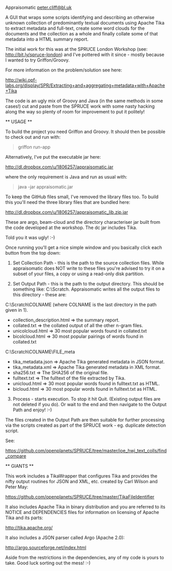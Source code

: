 Appraisomatic
peter.cliff@bl.uk

A GUI that wraps some scripts identifying and describing an otherwise unknown collection
of predominantly textual documents using Apache Tika to extract metadata and full-text,
create some word clouds for the documents and the collection as a whole and finally 
collate some of that metadata into a HTML summary report.

The initial work for this was at the SPRUCE London Workshop (see: http://bit.ly/spruce-london) 
and I've pottered with it since - mostly because I wanted to try Griffon/Groovy.

For more information on the problem/solution see here:

http://wiki.opf-labs.org/display/SPR/Extracting+and+aggregating+metadata+with+Apache+Tika

The code is an ugly mix of Groovy and Java (in the same methods in some cases!) cut and paste
from the SPRUCE work with some nasty hacking along the way so plenty of room for improvement
to put it politely!

** USAGE **

To build the project you need Griffon and Groovy. It should then
be possible to check out and run with: 

> griffon run-app

Alternatively, I've put the executable jar here:

http://dl.dropbox.com/u/1806257/appraisomatic.jar

where the only requirement is Java and run as usual with:

> java -jar appraisomatic.jar

To keep the GitHub files small, I've removed the library files too. To build this you'll 
need the three library files that are bundled here:

http://dl.dropbox.com/u/1806257/appraisomatic_lib.zip.jar

These are argo, beam-cloud and the directory characteriser jar built from the code developed
at the workshop. The dc jar includes Tika.

Told you it was ugly! :-)

Once running you'll get a nice simple window and you basically click each button from the top 
down:

1) Set Collection Path - this is the path to the source collection files. While appraisomatic 
does NOT write to these files you're advised to try it on a subset of your files, a copy or 
using a read-only disk partition.

2) Set Output Path - this is the path to the output directory. This should be something like: 
C:\Scratch. Appraisomatic writes all the output files to this directory - these are:

C:\Scratch\COLNAME (where COLNAME is the last directory in the path given in 1).
  - collection_description.html => the summary report.
  - collated.txt => the collated output of all the other n-gram files.
  - unicolcloud.html => 30 most popular words found in collated.txt
  - bicolcloud.html => 30 most popular pairings of words found in collated.txt

C:\Scratch\COLNAME\FILE_meta
  - tika_metadata.json => Apache Tika generated metadata in JSON format.
  - tika_metadata.xml => Apache Tika generated metadata in XML format.
  - sha256.txt => The SHA256 of the original file.
  - fulltext.txt => The fulltext of the file extracted by Tika.
  - unicloud.html => 30 most popular words found in fulltext.txt as HTML.
  - bicloud.html => 30 most popular words found in fulltext.txt as HTML.
  
3) Process - starts execution. To stop it hit Quit. (Existing output files are not
deleted if you do). Or wait to the end and then navigate to the Output Path and 
enjoy! :-)

The files created in the Output Path are then suitable for further processing via
the scripts created as part of the SPRUCE work - eg. duplicate detection script.

See:

https://github.com/openplanets/SPRUCE/tree/master/ioe_hwj_text_colls/find_compare

** GIANTS **

This work includes a TikaWrapper that configures Tika and provides the nifty 
output routines for JSON and XML, etc. created by Carl Wilson and Peter May:

https://github.com/openplanets/SPRUCE/tree/master/TikaFileIdentifier

It also includes Apache Tika in binary distribution and you are referred to its
NOTICE and DEPENDENCIES files for information on licensing of Apache Tika and its
parts:

http://tika.apache.org/

It also includes a JSON parser called Argo (Apache 2.0):

http://argo.sourceforge.net/index.html

Aside from the restrictions in the dependencies, any of my code is yours to take.
Good luck sorting out the mess! :-)
